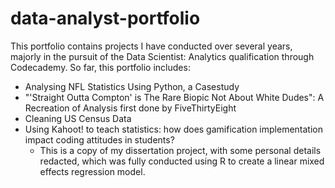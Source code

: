 # data-analyst-portfolio

This portfolio contains projects I have conducted over several years, majorly in the pursuit of the Data Scientist: Analytics qualification through Codecademy. So far, this portfolio includes:
  * Analysing NFL Statistics Using Python, a Casestudy
  * "'Straight Outta Compton' is The Rare Biopic Not About White Dudes": A Recreation of Analysis first done by FiveThirtyEight
  * Cleaning US Census Data
  * Using Kahoot! to teach statistics: how does gamification implementation impact coding attitudes in students?
     * This is a copy of my dissertation project, with some personal details redacted, which was fully conducted using R to create a linear mixed effects regression model.
